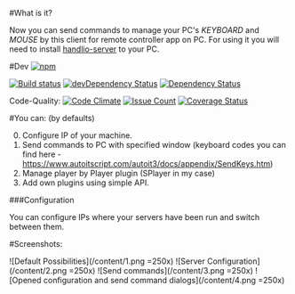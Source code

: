 #What is it?

Now you can send commands to manage your PC's *KEYBOARD* and *MOUSE* by this client for remote controller app on PC. 
For using it you will need to install [handlio-server](https://github.com/handlio/handlio-server) to your PC.

#Dev [![npm](https://img.shields.io/npm/l/express.svg?style=flat-square)]()

[![Build status](https://ci.appveyor.com/api/projects/status/wbm347n7ccibumy2/branch/master?svg=true)](https://ci.appveyor.com/project/VanDalkvist/handlio-client/branch/master)
[![devDependency Status](https://david-dm.org/handlio/handlio-client/dev-status.svg)](https://david-dm.org/handlio/handlio-client#info=devDependencies)
[![Dependency Status](https://www.versioneye.com/user/projects/570f9d34fcd19a0045440fa5/badge.svg?style=flat)](https://www.versioneye.com/user/projects/570f9d34fcd19a0045440fa5)

Code-Quality: [![Code Climate](https://codeclimate.com/github/handlio/handlio-client/badges/gpa.svg)](https://codeclimate.com/github/handlio/handlio-client)
[![Issue Count](https://codeclimate.com/github/handlio/handlio-client/badges/issue_count.svg)](https://codeclimate.com/github/handlio/handlio-client)
[![Coverage Status](https://coveralls.io/repos/github/handlio/handlio-client/badge.svg?branch=master)](https://coveralls.io/github/handlio/handlio-client?branch=master)

#You can: (by defaults)

0. Configure IP of your machine.
1. Send commands to PC with specified window (keyboard codes you can find here - https://www.autoitscript.com/autoit3/docs/appendix/SendKeys.htm)
2. Manage player by Player plugin (SPlayer in my case)
3. Add own plugins using simple API.

###Configuration

You can configure IPs where your servers have been run and switch between them.

#Screenshots:

![Default Possibilities](/content/1.png =250x)
![Server Configuration](/content/2.png =250x)
![Send commands](/content/3.png =250x)
![Opened configuration and send command dialogs](/content/4.png =250x)

